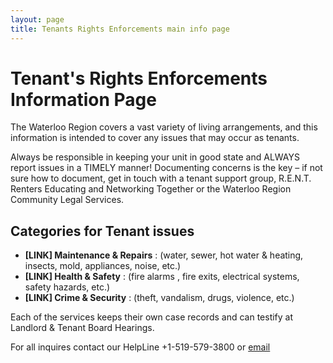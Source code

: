 ```yaml
---
layout: page
title: Tenants Rights Enforcements main info page 
---
```


# Tenant's Rights Enforcements Information Page

The Waterloo Region covers a vast variety of living arrangements, and this information is intended to cover any issues that may occur as tenants. 

Always be responsible in keeping your unit in good state and ALWAYS report issues in a TIMELY manner! Documenting concerns is the key – if not sure how to document, get in touch with a tenant support group, R.E.N.T. Renters Educating and Networking Together or the Waterloo Region Community Legal Services.

## Categories for Tenant issues

- **[LINK] Maintenance & Repairs** : (water, sewer, hot water & heating, insects, mold, appliances, noise, etc.)
- **[LINK] Health & Safety** : (fire alarms , fire exits, electrical systems, safety hazards, etc.)
- **[LINK] Crime & Security** : (theft, vandalism, drugs, violence, etc.)

Each of the services keeps their own case records and can testify at Landlord & Tenant Board Hearings.

For all inquires contact our HelpLine +1-519-579-3800 or [email](mailto:info@waterlooregion.org)
